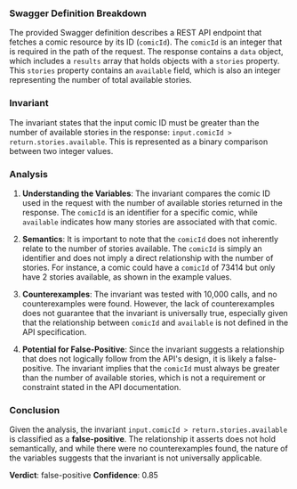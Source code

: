 ### Swagger Definition Breakdown
The provided Swagger definition describes a REST API endpoint that fetches a comic resource by its ID (`comicId`). The `comicId` is an integer that is required in the path of the request. The response contains a `data` object, which includes a `results` array that holds objects with a `stories` property. This `stories` property contains an `available` field, which is also an integer representing the number of total available stories.

### Invariant
The invariant states that the input comic ID must be greater than the number of available stories in the response: `input.comicId > return.stories.available`. This is represented as a binary comparison between two integer values.

### Analysis
1. **Understanding the Variables**: The invariant compares the comic ID used in the request with the number of available stories returned in the response. The `comicId` is an identifier for a specific comic, while `available` indicates how many stories are associated with that comic.

2. **Semantics**: It is important to note that the `comicId` does not inherently relate to the number of stories available. The `comicId` is simply an identifier and does not imply a direct relationship with the number of stories. For instance, a comic could have a `comicId` of 73414 but only have 2 stories available, as shown in the example values.

3. **Counterexamples**: The invariant was tested with 10,000 calls, and no counterexamples were found. However, the lack of counterexamples does not guarantee that the invariant is universally true, especially given that the relationship between `comicId` and `available` is not defined in the API specification. 

4. **Potential for False-Positive**: Since the invariant suggests a relationship that does not logically follow from the API's design, it is likely a false-positive. The invariant implies that the `comicId` must always be greater than the number of available stories, which is not a requirement or constraint stated in the API documentation. 

### Conclusion
Given the analysis, the invariant `input.comicId > return.stories.available` is classified as a **false-positive**. The relationship it asserts does not hold semantically, and while there were no counterexamples found, the nature of the variables suggests that the invariant is not universally applicable. 

**Verdict**: false-positive
**Confidence**: 0.85
